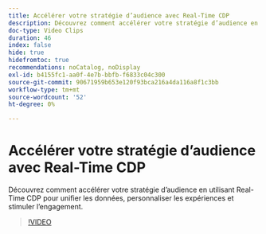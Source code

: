 ```yaml
---
title: Accélérer votre stratégie d’audience avec Real-Time CDP
description: Découvrez comment accélérer votre stratégie d’audience en utilisant Real-Time CDP pour unifier les données, personnaliser les expériences et stimuler l’engagement.
doc-type: Video Clips
duration: 46
index: false
hide: true
hidefromtoc: true
recommendations: noCatalog, noDisplay
exl-id: b4155fc1-aa0f-4e7b-bbfb-f6833c04c300
source-git-commit: 90671959b653e120f93bca216a4da116a8f1c3bb
workflow-type: tm+mt
source-wordcount: '52'
ht-degree: 0%

---
```


# Accélérer votre stratégie d’audience avec Real-Time CDP

Découvrez comment accélérer votre stratégie d’audience en utilisant Real-Time CDP pour unifier les données, personnaliser les expériences et stimuler l’engagement.

<!-- 62_S508_3442517_45_accelerating-your-audience-strategy-with-realtime-cdp -->
>[!VIDEO](https://video.tv.adobe.com/v/3458220/?learn=on&enablevpops=true)
